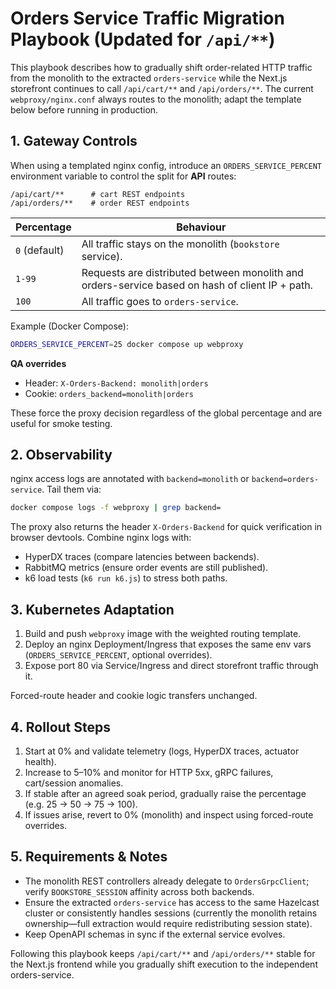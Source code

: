 # Orders Service Traffic Migration Playbook (Updated for `/api/**`)

This playbook describes how to gradually shift order-related HTTP traffic from the monolith to the extracted `orders-service` while the Next.js storefront continues to call `/api/cart/**` and `/api/orders/**`. The current `webproxy/nginx.conf` always routes to the monolith; adapt the template below before running in production.

## 1. Gateway Controls

When using a templated nginx config, introduce an `ORDERS_SERVICE_PERCENT` environment variable to control the split for **API** routes:

```
/api/cart/**      # cart REST endpoints
/api/orders/**    # order REST endpoints
```

| Percentage | Behaviour |
| --- | --- |
| `0` (default) | All traffic stays on the monolith (`bookstore` service). |
| `1-99` | Requests are distributed between monolith and orders-service based on hash of client IP + path. |
| `100` | All traffic goes to `orders-service`. |

Example (Docker Compose):

```bash
ORDERS_SERVICE_PERCENT=25 docker compose up webproxy
```

**QA overrides**

- Header: `X-Orders-Backend: monolith|orders`
- Cookie: `orders_backend=monolith|orders`

These force the proxy decision regardless of the global percentage and are useful for smoke testing.

## 2. Observability

nginx access logs are annotated with `backend=monolith` or `backend=orders-service`. Tail them via:

```bash
docker compose logs -f webproxy | grep backend=
```

The proxy also returns the header `X-Orders-Backend` for quick verification in browser devtools. Combine nginx logs with:

- HyperDX traces (compare latencies between backends).
- RabbitMQ metrics (ensure order events are still published).
- k6 load tests (`k6 run k6.js`) to stress both paths.

## 3. Kubernetes Adaptation

1. Build and push `webproxy` image with the weighted routing template.
2. Deploy an nginx Deployment/Ingress that exposes the same env vars (`ORDERS_SERVICE_PERCENT`, optional overrides).
3. Expose port 80 via Service/Ingress and direct storefront traffic through it.

Forced-route header and cookie logic transfers unchanged.

## 4. Rollout Steps

1. Start at 0% and validate telemetry (logs, HyperDX traces, actuator health).
2. Increase to 5–10% and monitor for HTTP 5xx, gRPC failures, cart/session anomalies.
3. If stable after an agreed soak period, gradually raise the percentage (e.g. 25 → 50 → 75 → 100).
4. If issues arise, revert to 0% (monolith) and inspect using forced-route overrides.

## 5. Requirements & Notes

- The monolith REST controllers already delegate to `OrdersGrpcClient`; verify `BOOKSTORE_SESSION` affinity across both backends.
- Ensure the extracted `orders-service` has access to the same Hazelcast cluster or consistently handles sessions (currently the monolith retains ownership—full extraction would require redistributing session state).
- Keep OpenAPI schemas in sync if the external service evolves.

Following this playbook keeps `/api/cart/**` and `/api/orders/**` stable for the Next.js frontend while you gradually shift execution to the independent orders-service.
